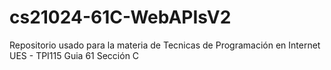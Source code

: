 # cs21024-61C-WebAPIsV2
Repositorio usado para la materia de Tecnicas de Programación en Internet UES - TPI115 Guia 61 Sección C
